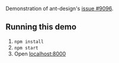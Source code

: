 Demonstration of ant-design's [issue #9096](https://github.com/ant-design/ant-design/issues/9096).

## Running this demo

1. `npm install`
2. `npm start`
3. Open [localhost:8000](http://localhost:8000)
